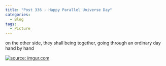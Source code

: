 ```yaml
---
title: "Post 336 - Happy Parallel Universe Day"
categories:
  - Blog
tags:
  - Picture
---
```


on the other side, they shall being together, going through an ordinary day hand by hand

<a href="https://imgur.com/J6vZ247"><img src="https://i.imgur.com/J6vZ247.jpg" title="source: imgur.com" /></a>

<script src="https://utteranc.es/client.js"
        repo="serendipityinlife/serendipityinlife.github.io"
        issue-term="pathname"
        theme="github-light"
        crossorigin="anonymous"
        async>
</script>


